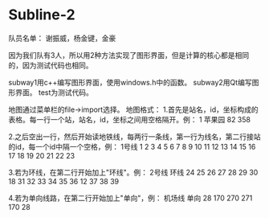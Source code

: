 # Subline-2
队员名单：
谢振威，杨金键，金豪

因为我们队有3人，所以用2种方法实现了图形界面，但是计算的核心都是相同的，因为测试代码也相同。

subway1用c++编写图形界面，使用windows.h中的函数。
subway2用Qt编写图形界面。
test为测试代码。

地图通过菜单栏的file->import选择。
地图格式：
1.首先是站名，id，坐标构成的表格。每一行一个站，站名，id，坐标之间用空格隔开。例：
1 苹果园 82 358

2.之后空出一行，然后开始读地铁线，每两行一条线，第一行为线名，第二行接站的id，每一个id中隔一个空格，例：
1号线 
1 2 3 4 5 6 7 8 9 10 11 12 13 14 15 16 17 18 19 20 21 22 23 

3.若为环线，在第二行开始加上"环线"。例：
2号线
环线 24 25 26 27 28 29 30 18 31 32 33 34 35 36 12 37 38 39 

4.若为单向线路，在第二行开始加上"单向"，例：
机场线
单向 28 170 270 271 170 28 
